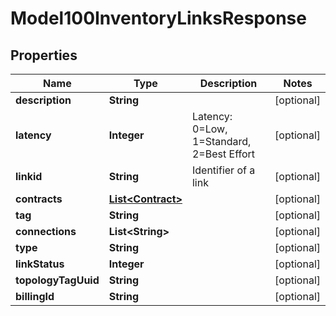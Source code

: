 
# Model100InventoryLinksResponse

## Properties
Name | Type | Description | Notes
------------ | ------------- | ------------- | -------------
**description** | **String** |  |  [optional]
**latency** | **Integer** | Latency: 0&#x3D;Low, 1&#x3D;Standard, 2&#x3D;Best Effort |  [optional]
**linkid** | **String** | Identifier of a link |  [optional]
**contracts** | [**List&lt;Contract&gt;**](Contract.md) |  |  [optional]
**tag** | **String** |  |  [optional]
**connections** | **List&lt;String&gt;** |  |  [optional]
**type** | **String** |  |  [optional]
**linkStatus** | **Integer** |  |  [optional]
**topologyTagUuid** | **String** |  |  [optional]
**billingId** | **String** |  |  [optional]



